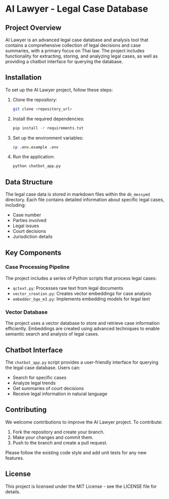 # AI Lawyer - Legal Case Database

## Project Overview
AI Lawyer is an advanced legal case database and analysis tool that contains a comprehensive collection of legal decisions and case summaries, with a primary focus on Thai law. The project includes functionality for extracting, storing, and analyzing legal cases, as well as providing a chatbot interface for querying the database.

## Installation
To set up the AI Lawyer project, follow these steps:

1. Clone the repository:
   ```bash
   git clone <repository_url>
   ```

2. Install the required dependencies:
   ```bash
   pip install -r requirements.txt
   ```

3. Set up the environment variables:
   ```bash
   cp .env.example .env
   ```

4. Run the application:
   ```bash
   python chatbot_app.py
   ```

## Data Structure
The legal case data is stored in markdown files within the `db_messymd` directory. Each file contains detailed information about specific legal cases, including:

- Case number
- Parties involved
- Legal issues
- Court decisions
- Jurisdiction details

## Key Components

### Case Processing Pipeline
The project includes a series of Python scripts that process legal cases:

- `qctext.py`: Processes raw text from legal documents
- `vector_creation.py`: Creates vector embeddings for case analysis
- `embedder_bge_m3.py`: Implements embedding models for legal text

### Vector Database
The project uses a vector database to store and retrieve case information efficiently. Embeddings are created using advanced techniques to enable semantic search and analysis of legal cases.

## Chatbot Interface
The `chatbot_app.py` script provides a user-friendly interface for querying the legal case database. Users can:

- Search for specific cases
- Analyze legal trends
- Get summaries of court decisions
- Receive legal information in natural language

## Contributing
We welcome contributions to improve the AI Lawyer project. To contribute:

1. Fork the repository and create your branch.
2. Make your changes and commit them.
3. Push to the branch and create a pull request.

Please follow the existing code style and add unit tests for any new features.

## License
This project is licensed under the MIT License - see the LICENSE file for details.